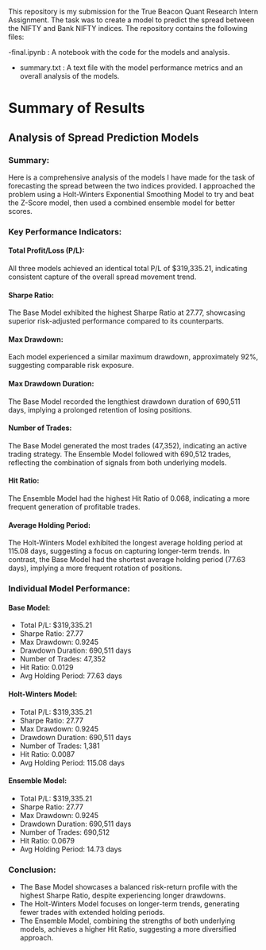 This repository is my submission for the True Beacon Quant Research Intern Assignment. The task was to create a model to predict the spread between the NIFTY and Bank NIFTY indices. The repository contains the following files:

-final.ipynb : A notebook with the code for the models and analysis.
- summary.txt : A text file with the model performance metrics and an overall analysis of the models.



# Summary of Results

## Analysis of Spread Prediction Models

### Summary:

Here is a comprehensive analysis of the models I have made for the task of 
forecasting the spread between the two indices provided.
I approached the problem using a Holt-Winters Exponential Smoothing Model to try and beat the Z-Score model, then used 
a combined ensemble model for better scores.

### Key Performance Indicators:

#### Total Profit/Loss (P/L):

All three models achieved an identical total P/L of $319,335.21, indicating consistent capture of the overall spread 
movement trend.

#### Sharpe Ratio:

The Base Model exhibited the highest Sharpe Ratio at 27.77, showcasing superior risk-adjusted performance compared to 
its counterparts.

#### Max Drawdown:

Each model experienced a similar maximum drawdown, approximately 92%, suggesting comparable risk exposure.

#### Max Drawdown Duration:

The Base Model recorded the lengthiest drawdown duration of 690,511 days, implying a prolonged retention of losing 
positions.

#### Number of Trades:

The Base Model generated the most trades (47,352), indicating an active trading strategy. The Ensemble Model followed 
with 690,512 trades, reflecting the combination of signals from both underlying models.

#### Hit Ratio:

The Ensemble Model had the highest Hit Ratio of 0.068, indicating a more frequent generation of profitable trades.

#### Average Holding Period:

The Holt-Winters Model exhibited the longest average holding period at 115.08 days, suggesting a focus on capturing 
longer-term trends. In contrast, the Base Model had the shortest average holding period (77.63 days), implying a more 
frequent rotation of positions.

### Individual Model Performance:

#### Base Model:

- Total P/L: $319,335.21
- Sharpe Ratio: 27.77
- Max Drawdown: 0.9245
- Drawdown Duration: 690,511 days
- Number of Trades: 47,352
- Hit Ratio: 0.0129
- Avg Holding Period: 77.63 days

#### Holt-Winters Model:

- Total P/L: $319,335.21
- Sharpe Ratio: 27.77
- Max Drawdown: 0.9245
- Drawdown Duration: 690,511 days
- Number of Trades: 1,381
- Hit Ratio: 0.0087
- Avg Holding Period: 115.08 days

#### Ensemble Model:

- Total P/L: $319,335.21
- Sharpe Ratio: 27.77
- Max Drawdown: 0.9245
- Drawdown Duration: 690,511 days
- Number of Trades: 690,512
- Hit Ratio: 0.0679
- Avg Holding Period: 14.73 days

### Conclusion:

- The Base Model showcases a balanced risk-return profile with the highest Sharpe Ratio, despite 
  experiencing longer drawdowns. 
- The Holt-Winters Model focuses on longer-term trends, generating fewer trades with 
  extended holding periods. 
- The Ensemble Model, combining the strengths of both underlying models, achieves a higher 
  Hit Ratio, suggesting a more diversified approach.